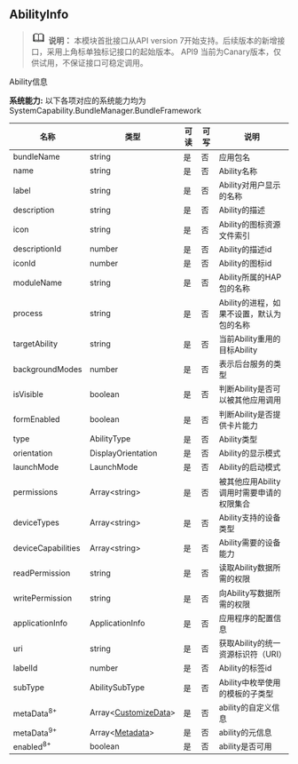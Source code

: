 ## AbilityInfo

> ![icon-note.gif](public_sys-resources/icon-note.gif) **说明：**
> 本模块首批接口从API version 7开始支持。后续版本的新增接口，采用上角标单独标记接口的起始版本。 
> API9 当前为Canary版本，仅供试用，不保证接口可稳定调用。

Ability信息

 **系统能力:** 以下各项对应的系统能力均为SystemCapability.BundleManager.BundleFramework

| 名称                    | 类型                    | 可读   | 可写   | 说明                       |
| --------------------- | --------------------- | ---- | ---- | ------------------------ |
| bundleName            | string                | 是    | 否    | 应用包名                     |
| name                  | string                | 是    | 否    | Ability名称                |
| label                 | string                | 是    | 否    | Ability对用户显示的名称          |
| description           | string                | 是    | 否    | Ability的描述               |
| icon                  | string                | 是    | 否    | Ability的图标资源文件索引         |
| descriptionId         | number                | 是    | 否    | Ability的描述id             |
| iconId                | number                | 是    | 否    | Ability的图标id             |
| moduleName            | string                | 是    | 否    | Ability所属的HAP包的名称        |
| process               | string                | 是    | 否    | Ability的进程，如果不设置，默认为包的名称 |
| targetAbility         | string                | 是    | 否    | 当前Ability重用的目标Ability    |
| backgroundModes       | number                | 是    | 否    | 表示后台服务的类型                |
| isVisible             | boolean               | 是    | 否    | 判断Ability是否可以被其他应用调用     |
| formEnabled           | boolean               | 是    | 否    | 判断Ability是否提供卡片能力        |
| type                  | AbilityType           | 是    | 否    | Ability类型                |
| orientation           | DisplayOrientation    | 是    | 否    | Ability的显示模式             |
| launchMode            | LaunchMode            | 是    | 否    | Ability的启动模式             |
| permissions           | Array\<string>        | 是    | 否    | 被其他应用Ability调用时需要申请的权限集合 |
| deviceTypes           | Array\<string>        | 是    | 否    | Ability支持的设备类型           |
| deviceCapabilities    | Array\<string>        | 是    | 否    | Ability需要的设备能力           |
| readPermission        | string                | 是    | 否    | 读取Ability数据所需的权限         |
| writePermission       | string                | 是    | 否    | 向Ability写数据所需的权限         |
| applicationInfo       | ApplicationInfo       | 是    | 否    | 应用程序的配置信息                |
| uri                   | string                | 是    | 否    | 获取Ability的统一资源标识符（URI）   |
| labelId               | number                | 是    | 否    | Ability的标签id             |
| subType               | AbilitySubType        | 是    | 否    | Ability中枚举使用的模板的子类型      |
| metaData<sup>8+</sup> | Array\<[CustomizeData](js-apis-bundle-CustomizeData.md)> | 是    | 否    | ability的自定义信息            |
| metaData<sup>9+</sup> | Array\<[Metadata](js-apis-bundle-Metadata.md)>      | 是    | 否    | ability的元信息              |
| enabled<sup>8+</sup>  | boolean               | 是    | 否    | ability是否可用              |